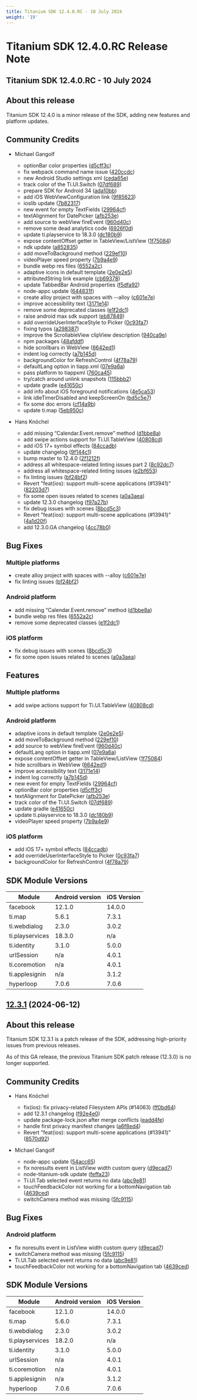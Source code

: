 ```yaml
---
title: Titanium SDK 12.4.0.RC - 10 July 2024
weight: '19'
---
```


# Titanium SDK 12.4.0.RC Release Note

## Titanium SDK 12.4.0.RC - 10 July 2024

## About this release

Titanium SDK 12.4.0 is a minor release of the SDK, adding new features and platform updates.

## Community Credits

* Michael Gangolf
  * optionBar color properties ([d5cff3c](https://github.com/tidev/titanium_mobile/commit/d5cff3c32d33b2df2469af949c54c4bab1734676))
  * fix webpack command name issue ([420ccdc](https://github.com/tidev/titanium_mobile/commit/420ccdceadff8658803e02bb6144e853c8767a20))
  * new Android Studio settings xml ([ceda65e](https://github.com/tidev/titanium_mobile/commit/ceda65eb73492c671b6dc74639dee072fa512439))
  * track color of the Ti.UI.Switch ([07df689](https://github.com/tidev/titanium_mobile/commit/07df6890e2a363f40e44757147287bf307e86808))
  * prepare SDK for Android 34 ([ada10bb](https://github.com/tidev/titanium_mobile/commit/ada10bb065851d4b8c55e1342b2a888a776ad381))
  * add iOS WebViewConfiguration link ([9f85623](https://github.com/tidev/titanium_mobile/commit/9f85623fa45dda478124a9b52794c77eb60bd5ac))
  * ioslib update ([7b82317](https://github.com/tidev/titanium_mobile/commit/7b82317907a492b57c52059d8a648ad0e07fb834))
  * new event for empty TextFields ([29964cf](https://github.com/tidev/titanium_mobile/commit/29964cf5a6830948b802810a41e42230c3b1e820))
  * textAlignment for DatePicker ([afb253e](https://github.com/tidev/titanium_mobile/commit/afb253e697442cb6bafdb430a9d8d3539235d58e))
  * add source to webView fireEvent ([960d40c](https://github.com/tidev/titanium_mobile/commit/960d40cd153fc3ee9e0cad09e5171a7a65c62253))
  * remove some dead analytics code ([6926f0d](https://github.com/tidev/titanium_mobile/commit/6926f0d9bfc177fe74e43fa1242adc8f30972cae))
  * update ti.playservice to 18.3.0 ([dc180b9](https://github.com/tidev/titanium_mobile/commit/dc180b94f05aa810aa1f302958ee3f6b36ae69c4))
  * expose contentOffset getter in TableView/ListView ([1f75084](https://github.com/tidev/titanium_mobile/commit/1f7508484839ec20626f6c189e94068fca042f08))
  * ndk update ([a852835](https://github.com/tidev/titanium_mobile/commit/a852835f7612d9c0ab034872a0439461dddde488))
  * add moveToBackground method ([229ef10](https://github.com/tidev/titanium_mobile/commit/229ef10fcfba15ad3050af9266aca8f2c2012448))
  * videoPlayer speed property ([7b9a4e9](https://github.com/tidev/titanium_mobile/commit/7b9a4e92b2e26cc6d8816c1f7fbfda06316997b6))
  * bundle webp res files ([6552a2c](https://github.com/tidev/titanium_mobile/commit/6552a2ccb0c11d01a6bcf185f228dcac709b0453))
  * adaptive icons in default template ([2e0e2e5](https://github.com/tidev/titanium_mobile/commit/2e0e2e5dfa8a726561d2f15daad65a9fec7afa3a))
  * attributedString link example ([cb69378](https://github.com/tidev/titanium_mobile/commit/cb6937849970ac8417ea87f950b03467668672cd))
  * update TabbedBar Android properties ([f5dfa92](https://github.com/tidev/titanium_mobile/commit/f5dfa923fcf649a10e861251d87a073526af2896))
  * node-appc update ([644831f](https://github.com/tidev/titanium_mobile/commit/644831f18e6f35e987992da3f72e294e0d9649be))
  * create alloy project with spaces with --alloy ([c601e7e](https://github.com/tidev/titanium_mobile/commit/c601e7e7579b7b527cc2321b63c82232b169faf4))
  * improve accessibility text ([3171e14](https://github.com/tidev/titanium_mobile/commit/3171e140fd106afb3b42f09076b1cc0a0b86f895))
  * remove some deprecated classes ([e1f2dc1](https://github.com/tidev/titanium_mobile/commit/e1f2dc1e4b246c7156e31fd68a287ca04cc4b752))
  * raise android max sdk support ([eb87849](https://github.com/tidev/titanium_mobile/commit/eb87849b67b68205567247e20e30c7d43e8ea990))
  * add overrideUserInterfaceStyle to Picker ([0c93fa7](https://github.com/tidev/titanium_mobile/commit/0c93fa77aa911e92d3dfbae312e2884706414753))
  * fixing typos ([a298387](https://github.com/tidev/titanium_mobile/commit/a2983877b5a7d6c14bdfdc5426a82e2aca590074))
  * improve the ScrollableView clipView description ([940ca9e](https://github.com/tidev/titanium_mobile/commit/940ca9e959aad1010cc42c6196d9a21a92febc0b))
  * npm packages ([48afddf](https://github.com/tidev/titanium_mobile/commit/48afddf5652602ae2f8cc376d9a37156c828d9c1))
  * hide scrollbars in WebView ([6642ed1](https://github.com/tidev/titanium_mobile/commit/6642ed16ec984331cafa62658a887b33c6a9cd2f))
  * indent log correctly ([a7b145d](https://github.com/tidev/titanium_mobile/commit/a7b145d5668b661f903fdfe53b380bd35a82265a))
  * backgroundColor for RefreshControl ([4f78a79](https://github.com/tidev/titanium_mobile/commit/4f78a79cc51b9a90fa7eb2226e98fad471a6db8d))
  * defaultLang option in tiapp.xml ([07e9a6a](https://github.com/tidev/titanium_mobile/commit/07e9a6ac58a72178c35bda6fdf298860d7786885))
  * pass platform to tiappxml ([760ca45](https://github.com/tidev/titanium_mobile/commit/760ca45c9b63c0aa06940a36010d051b7bb2cbed))
  * try/catch around unlink snapshots ([115bbb2](https://github.com/tidev/titanium_mobile/commit/115bbb24214374228d06a299ce720e72661785cb))
  * update gradle ([e41650c](https://github.com/tidev/titanium_mobile/commit/e41650cd9d088435e8e9641ceae5a2802223a3d2))
  * add info about iOS foreground notifications ([4e5ca53](https://github.com/tidev/titanium_mobile/commit/4e5ca53bf58db474d968bbe1616fcca6d18b2b90))
  * link idleTimerDisabled and keepScreenOn ([bd5c5e7](https://github.com/tidev/titanium_mobile/commit/bd5c5e71d24b04691b510f96b1567da16a5b8283))
  * fix some doc errors ([cf14a9b](https://github.com/tidev/titanium_mobile/commit/cf14a9b4ed83cef111e80d87189cc3e89a906d11))
  * update ti.map ([5eb950c](https://github.com/tidev/titanium_mobile/commit/5eb950ce1c3392f26496a6c6317b5dea24eee9e4))

* Hans Knöchel
  * add missing “Calendar.Event.remove” method ([d1bbe8a](https://github.com/tidev/titanium_mobile/commit/d1bbe8ac2d5fc8530858bcaa48b56d94b9c407e4))
  * add swipe actions support for Ti.UI.TableView ([40808cd](https://github.com/tidev/titanium_mobile/commit/40808cd5ffed82abaeb7e7523100f901f336298f))
  * add iOS 17+ symbol effects ([84ccadb](https://github.com/tidev/titanium_mobile/commit/84ccadbdcbe9b800ebc08dbac8ae5eaeac36a7f8))
  * update changelog ([9f144c1](https://github.com/tidev/titanium_mobile/commit/9f144c12c28fe6ead59237759c53c40509f3d4cc))
  * bump master to 12.4.0 ([2f1212f](https://github.com/tidev/titanium_mobile/commit/2f1212fd9e46a4a8aeae0af7a850aaa7bff34e52))
  * address all whitespace-related linting issues part 2 ([8c92dc7](https://github.com/tidev/titanium_mobile/commit/8c92dc7521219efebad8943a5305348014bd32e4))
  * address all whitespace-related linting issues ([e2bf653](https://github.com/tidev/titanium_mobile/commit/e2bf653d406b772deeafb504a0b9f68e363cf3e5))
  * fix linting issues ([bf24bf2](https://github.com/tidev/titanium_mobile/commit/bf24bf26ae07ebda2e2d70c23de198bac6b2ba8e))
  * Revert "feat(ios): support multi-scene applications (#13941)" ([82203d7](https://github.com/tidev/titanium_mobile/commit/82203d782fd499a33723bf86b41e1019e50bc99d))
  * fix some open issues related to scenes ([a0a3aea](https://github.com/tidev/titanium_mobile/commit/a0a3aeaf666b864fbcb75e57f011a142dbae715c))
  * update 12.3.0 changelog ([f97a27b](https://github.com/tidev/titanium_mobile/commit/f97a27b72d7c3195badc3fecac725f5888f3a572))
  * fix debug issues with scenes ([8bcd5c3](https://github.com/tidev/titanium_mobile/commit/8bcd5c31a8dc86415c231a6086c1d83bbb183565))
  * Revert "feat(ios): support multi-scene applications (#13941)" ([4a1d20f](https://github.com/tidev/titanium_mobile/commit/4a1d20f43c82296dd21bfd760fa63b65927e98fd))
  * add 12.3.0.GA changelog ([4cc78b0](https://github.com/tidev/titanium_mobile/commit/4cc78b0d2d506d987ddd0cc58c785a8c18f3ef26))


## Bug Fixes

### Multiple platforms

* create alloy project with spaces with --alloy ([c601e7e](https://github.com/tidev/titanium_mobile/commit/c601e7e7579b7b527cc2321b63c82232b169faf4))
* fix linting issues ([bf24bf2](https://github.com/tidev/titanium_mobile/commit/bf24bf26ae07ebda2e2d70c23de198bac6b2ba8e))

### Android platform

* add missing “Calendar.Event.remove” method ([d1bbe8a](https://github.com/tidev/titanium_mobile/commit/d1bbe8ac2d5fc8530858bcaa48b56d94b9c407e4))
* bundle webp res files ([6552a2c](https://github.com/tidev/titanium_mobile/commit/6552a2ccb0c11d01a6bcf185f228dcac709b0453))
* remove some deprecated classes ([e1f2dc1](https://github.com/tidev/titanium_mobile/commit/e1f2dc1e4b246c7156e31fd68a287ca04cc4b752))

### iOS platform

* fix debug issues with scenes ([8bcd5c3](https://github.com/tidev/titanium_mobile/commit/8bcd5c31a8dc86415c231a6086c1d83bbb183565))
* fix some open issues related to scenes ([a0a3aea](https://github.com/tidev/titanium_mobile/commit/a0a3aeaf666b864fbcb75e57f011a142dbae715c))

## Features

### Multiple platforms

* add swipe actions support for Ti.UI.TableView ([40808cd](https://github.com/tidev/titanium_mobile/commit/40808cd5ffed82abaeb7e7523100f901f336298f))

### Android platform

* adaptive icons in default template ([2e0e2e5](https://github.com/tidev/titanium_mobile/commit/2e0e2e5dfa8a726561d2f15daad65a9fec7afa3a))
* add moveToBackground method ([229ef10](https://github.com/tidev/titanium_mobile/commit/229ef10fcfba15ad3050af9266aca8f2c2012448))
* add source to webView fireEvent ([960d40c](https://github.com/tidev/titanium_mobile/commit/960d40cd153fc3ee9e0cad09e5171a7a65c62253))
* defaultLang option in tiapp.xml ([07e9a6a](https://github.com/tidev/titanium_mobile/commit/07e9a6ac58a72178c35bda6fdf298860d7786885))
* expose contentOffset getter in TableView/ListView ([1f75084](https://github.com/tidev/titanium_mobile/commit/1f7508484839ec20626f6c189e94068fca042f08))
* hide scrollbars in WebView ([6642ed1](https://github.com/tidev/titanium_mobile/commit/6642ed16ec984331cafa62658a887b33c6a9cd2f))
* improve accessibility text ([3171e14](https://github.com/tidev/titanium_mobile/commit/3171e140fd106afb3b42f09076b1cc0a0b86f895))
* indent log correctly ([a7b145d](https://github.com/tidev/titanium_mobile/commit/a7b145d5668b661f903fdfe53b380bd35a82265a))
* new event for empty TextFields ([29964cf](https://github.com/tidev/titanium_mobile/commit/29964cf5a6830948b802810a41e42230c3b1e820))
* optionBar color properties ([d5cff3c](https://github.com/tidev/titanium_mobile/commit/d5cff3c32d33b2df2469af949c54c4bab1734676))
* textAlignment for DatePicker ([afb253e](https://github.com/tidev/titanium_mobile/commit/afb253e697442cb6bafdb430a9d8d3539235d58e))
* track color of the Ti.UI.Switch ([07df689](https://github.com/tidev/titanium_mobile/commit/07df6890e2a363f40e44757147287bf307e86808))
* update gradle ([e41650c](https://github.com/tidev/titanium_mobile/commit/e41650cd9d088435e8e9641ceae5a2802223a3d2))
* update ti.playservice to 18.3.0 ([dc180b9](https://github.com/tidev/titanium_mobile/commit/dc180b94f05aa810aa1f302958ee3f6b36ae69c4))
* videoPlayer speed property ([7b9a4e9](https://github.com/tidev/titanium_mobile/commit/7b9a4e92b2e26cc6d8816c1f7fbfda06316997b6))

### iOS platform

* add iOS 17+ symbol effects ([84ccadb](https://github.com/tidev/titanium_mobile/commit/84ccadbdcbe9b800ebc08dbac8ae5eaeac36a7f8))
* add overrideUserInterfaceStyle to Picker ([0c93fa7](https://github.com/tidev/titanium_mobile/commit/0c93fa77aa911e92d3dfbae312e2884706414753))
* backgroundColor for RefreshControl ([4f78a79](https://github.com/tidev/titanium_mobile/commit/4f78a79cc51b9a90fa7eb2226e98fad471a6db8d))

## SDK Module Versions

| Module      | Android version | iOS Version |
| ----------- | --------------- | ----------- |
| facebook | 12.1.0 | 14.0.0 |
| ti.map | 5.6.1 | 7.3.1 |
| ti.webdialog | 2.3.0 | 3.0.2 |
| ti.playservices | 18.3.0 | n/a |
| ti.identity | 3.1.0 | 5.0.0 |
| urlSession | n/a | 4.0.1 |
| ti.coremotion | n/a | 4.0.1 |
| ti.applesignin | n/a | 3.1.2 |
| hyperloop | 7.0.6 | 7.0.6 |

## [12.3.1](https://github.com/tidev/titanium_mobile/compare/12_3_0_GA...12.3.1) (2024-06-12)

## About this release

Titanium SDK 12.3.1 is a patch release of the SDK, addressing high-priority issues from previous releases.

As of this GA release, the previous Titanium SDK patch release (12.3.0) is no longer supported.


## Community Credits

* Hans Knöchel
  * fix(ios): fix privacy-related Filesystem APIs (#14063) ([ff0bd64](https://github.com/tidev/titanium_mobile/commit/ff0bd64f9f4c8d44247a028f5a266481bfa82f78))
  * add 12.3.1 changelog ([f92e4e0](https://github.com/tidev/titanium_mobile/commit/f92e4e02509cb045b46db4ea2f67bc25495d096a))
  * update package-lock.json after merge conflicts ([eadd4fe](https://github.com/tidev/titanium_mobile/commit/eadd4fece5f8ac77c0a1b35e7af18d131ecc416d))
  * handle first privacy manifest changes ([a6f8ed4](https://github.com/tidev/titanium_mobile/commit/a6f8ed48843334686ab6ace07c52066c4a74dbfc))
  * Revert "feat(ios): support multi-scene applications (#13941)" ([8570d92](https://github.com/tidev/titanium_mobile/commit/8570d922175ba60f2554249d75fdf4505471c110))

* Michael Gangolf
  * node-appc update ([54acc65](https://github.com/tidev/titanium_mobile/commit/54acc65fc870754b4eb869abd9a3328584752464))
  * fix noresults event in ListView width custom query ([d9ecad7](https://github.com/tidev/titanium_mobile/commit/d9ecad760b6ea2be6089a00939bc95ba6527202f))
  * node-titanium-sdk update ([feffa23](https://github.com/tidev/titanium_mobile/commit/feffa239ca35c5fbf208583e3c78299631bfca66))
  * Ti.UI.Tab selected event returns no data ([abc9e81](https://github.com/tidev/titanium_mobile/commit/abc9e81bd38c01bc3de48219707aa4d1d06e94fe))
  * touchFeedbackColor not working for a bottomNavigation tab ([4639ced](https://github.com/tidev/titanium_mobile/commit/4639cede2baeca7e2f7670595bf376ef94bd77fa))
  * switchCamera method was missing ([5fc9115](https://github.com/tidev/titanium_mobile/commit/5fc91157528805bc984ad05eba851328162c0797))

## Bug Fixes

### Android platform

* fix noresults event in ListView width custom query ([d9ecad7](https://github.com/tidev/titanium_mobile/commit/d9ecad760b6ea2be6089a00939bc95ba6527202f))
* switchCamera method was missing ([5fc9115](https://github.com/tidev/titanium_mobile/commit/5fc91157528805bc984ad05eba851328162c0797))
* Ti.UI.Tab selected event returns no data ([abc9e81](https://github.com/tidev/titanium_mobile/commit/abc9e81bd38c01bc3de48219707aa4d1d06e94fe))
* touchFeedbackColor not working for a bottomNavigation tab ([4639ced](https://github.com/tidev/titanium_mobile/commit/4639cede2baeca7e2f7670595bf376ef94bd77fa))

## SDK Module Versions

| Module      | Android version | iOS Version |
| ----------- | --------------- | ----------- |
| facebook | 12.1.0 | 14.0.0 |
| ti.map | 5.6.0 | 7.3.1 |
| ti.webdialog | 2.3.0 | 3.0.2 |
| ti.playservices | 18.2.0 | n/a |
| ti.identity | 3.1.0 | 5.0.0 |
| urlSession | n/a | 4.0.1 |
| ti.coremotion | n/a | 4.0.1 |
| ti.applesignin | n/a | 3.1.2 |
| hyperloop | 7.0.6 | 7.0.6 |
